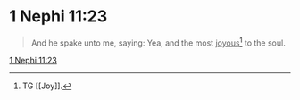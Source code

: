 # 1 Nephi 11:23

> And he spake unto me, saying: Yea, and the most <u>joyous</u>[^a] to the soul.

[1 Nephi 11:23](https://www.churchofjesuschrist.org/study/scriptures/bofm/1-ne/11?lang=eng&id=p23#p23)


[^a]: TG [[Joy]].
